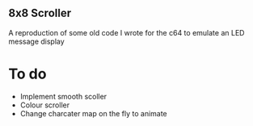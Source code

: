 ## 8x8 Scroller
A reproduction of some old code I wrote for the c64 to emulate an LED message display

# To do
* Implement smooth scoller
* Colour scroller 
* Change charcater map on the fly to animate

